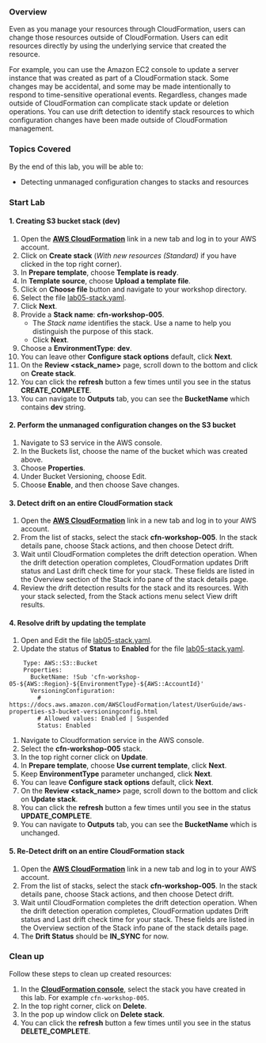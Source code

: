 ### Overview

Even as you manage your resources through CloudFormation, users can change those resources outside of CloudFormation. Users can edit resources directly by using the underlying service that created the resource.

For example, you can use the Amazon EC2 console to update a server instance that was created as part of a CloudFormation stack. Some changes may be accidental, and some may be made intentionally to respond to time-sensitive operational events. Regardless, changes made outside of CloudFormation can complicate stack update or deletion operations. You can use drift detection to identify stack resources to which configuration changes have been made outside of CloudFormation management.

### Topics Covered

By the end of this lab, you will be able to:

+ Detecting unmanaged configuration changes to stacks and resources

### Start Lab

#### 1. Creating S3 bucket stack (dev)

1. Open the **[AWS CloudFormation](https://console.aws.amazon.com/cloudformation)** link in a new tab and log in to your AWS account.
1. Click on **Create stack** (_With new resources (Standard)_ if you have clicked in the top right corner).
1. In **Prepare template**, choose **Template is ready**.
1. In **Template source**, choose **Upload a template file**.
1. Click on **Choose file** button and navigate to your workshop directory.
1. Select the file [lab05-stack.yaml](./lab05-stack.yaml).
1. Click **Next**.
1. Provide a **Stack name**: **cfn-workshop-005**.
    + The _Stack name_ identifies the stack. Use a name to help you distinguish the purpose of this stack.
    + Click **Next**.
1. Choose a **EnvironmentType**: **dev**.
1. You can leave other **Configure stack options** default, click **Next**.
1. On the **Review <stack_name>** page, scroll down to the bottom and click on **Create stack**.
1. You can click the **refresh** button a few times until you see in the status **CREATE_COMPLETE**.
1. You can navigate to **Outputs** tab, you can see the **BucketName** which contains **dev** string.

#### 2. Perform the unmanaged configuration changes on the S3 bucket

1. Navigate to S3 service in the AWS console.
1. In the Buckets list, choose the name of the bucket which was created above.
1. Choose **Properties**.
1. Under Bucket Versioning, choose Edit.
1. Choose **Enable**, and then choose Save changes.

#### 3. Detect drift on an entire CloudFormation stack

1. Open the **[AWS CloudFormation](https://console.aws.amazon.com/cloudformation)** link in a new tab and log in to your AWS account.
1. From the list of stacks, select the stack **cfn-workshop-005**. In the stack details pane, choose Stack actions, and then choose Detect drift.
1. Wait until CloudFormation completes the drift detection operation. When the drift detection operation completes, CloudFormation updates Drift status and Last drift check time for your stack. These fields are listed in the Overview section of the Stack info pane of the stack details page.
1. Review the drift detection results for the stack and its resources. With your stack selected, from the Stack actions menu select View drift results.

#### 4. Resolve drift by updating the template

1. Open and Edit the file [lab05-stack.yaml](./lab05-stack.yaml).
1. Update the status of **Status** to **Enabled** for the file [lab05-stack.yaml](./lab05-stack.yaml).
```
    Type: AWS::S3::Bucket
    Properties:
      BucketName: !Sub 'cfn-workshop-05-${AWS::Region}-${EnvironmentType}-${AWS::AccountId}'
      VersioningConfiguration:
        # https://docs.aws.amazon.com/AWSCloudFormation/latest/UserGuide/aws-properties-s3-bucket-versioningconfig.html
        # Allowed values: Enabled | Suspended
        Status: Enabled
```
1. Navigate to Cloudformation service in the AWS console.
1. Select the **cfn-workshop-005** stack.
1. In the top right corner click on **Update**.
1. In **Prepare template**, choose **Use current template**, click **Next**.
1. Keep **EnvironmentType** parameter unchanged, click **Next**.
1. You can leave **Configure stack options** default, click **Next**.
1. On the **Review <stack_name>** page, scroll down to the bottom and click on **Update stack**.
1. You can click the **refresh** button a few times until you see in the status **UPDATE_COMPLETE**.
1. You can navigate to **Outputs** tab, you can see the **BucketName** which is unchanged.

#### 5. Re-Detect drift on an entire CloudFormation stack

1. Open the **[AWS CloudFormation](https://console.aws.amazon.com/cloudformation)** link in a new tab and log in to your AWS account.
1. From the list of stacks, select the stack **cfn-workshop-005**. In the stack details pane, choose Stack actions, and then choose Detect drift.
1. Wait until CloudFormation completes the drift detection operation. When the drift detection operation completes, CloudFormation updates Drift status and Last drift check time for your stack. These fields are listed in the Overview section of the Stack info pane of the stack details page.
1. The **Drift Status** should be **IN_SYNC** for now.

### Clean up

Follow these steps to clean up created resources:

1. In the **[CloudFormation console](https://console.aws.amazon.com/cloudformation)**, select the stack you have created in this lab. For example `cfn-workshop-005`.
1. In the top right corner, click on **Delete**.
1. In the pop up window click on **Delete stack**.
1. You can click the **refresh** button a few times until you see in the status **DELETE_COMPLETE**.

